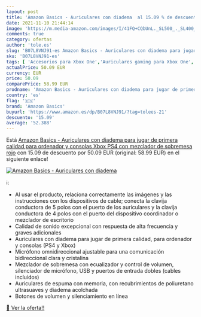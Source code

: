 ```yaml
---
layout: post
title: 'Amazon Basics - Auriculares con diadema  al 15.09 % de descuento'
date: 2021-11-10 21:44:14
image: 'https://m.media-amazon.com/images/I/41FQ+CQbUnL._SL500_._SL400_.jpg'
comments: true
category: ofertas
author: 'tole.es'
slug: 'B07L8VNJ91-es Amazon Basics - Auriculares con diadema para jugar de...'
sku: 'B07L8VNJ91-es'
tags: [ 'Accesorios para Xbox One','Auriculares gaming para Xbox One','Electrónica','Hardware y juegos para Xbox One','Informática','Videojuegos','amazon basics','ps4','xbox', ]
actualPrice: 50.09 EUR
currency: EUR
price: 50.09
comparePrice: 58.99 EUR
prodname: 'Amazon Basics - Auriculares con diadema para jugar de primera calidad  para ordenador y consolas  Xbox  PS4  con mezclador de sobremesa  rojo'
country: 'es'
flag: '🇪🇸'
brand: 'Amazon Basics'
buyurl: 'https://www.amazon.es/dp/B07L8VNJ91/?tag=tolees-21'
descuento: '15.09'
average: '52.388'
---
```


Está [Amazon Basics - Auriculares con diadema para jugar de primera calidad  para ordenador y consolas  Xbox  PS4  con mezclador de sobremesa  rojo](https://www.amazon.es/dp/B07L8VNJ91/?tag=tolees-21) con 15.09 de descuento por 50.09 EUR (original: 58.99 EUR) en el siguiente enlace!

[![Amazon Basics - Auriculares con diadema ](https://m.media-amazon.com/images/I/41FQ+CQbUnL._SL500_._SL400_.jpg)](https://www.amazon.es/dp/B07L8VNJ91/?tag=tolees-21)

ℹ️:

- Al usar el producto, relaciona correctamente las imágenes y las instrucciones con los dispositivos de cable; conecta la clavija conductora de 5 polos con el puerto de los auriculares y la clavija conductora de 4 polos con el puerto del dispositivo coordinador o mezclador de escritorio
- Calidad de sonido excepcional con respuesta de alta frecuencia y graves adicionales
- Auriculares con diadema para jugar de primera calidad, para ordenador y consolas (PS4 y Xbox)
- Micrófono omnidireccional ajustable para una comunicación bidireccional clara y cristalina
- Mezclador de sobremesa con ecualizador y control de volumen, silenciador de micrófono, USB y puertos de entrada dobles (cables incluidos)
- Auriculares de espuma con memoria, con recubrimientos de poliuretano ultrasuaves y diadema acolchada
- Botones de volumen y silenciamiento en línea

[🛒 Ver la oferta!!](https://www.amazon.es/dp/B07L8VNJ91/?tag=tolees-21)
